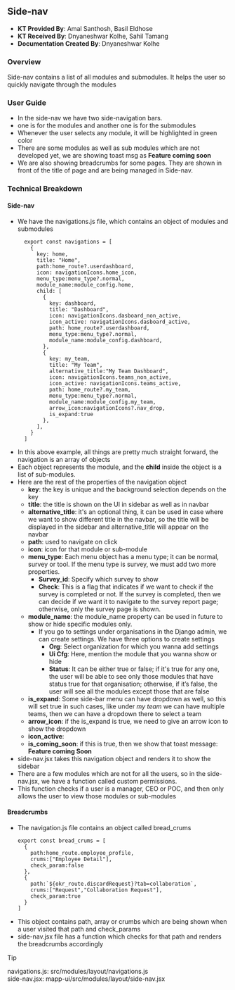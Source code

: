 ## Side-nav
+ **KT Provided By**: Amal Santhosh, Basil Eldhose
+ **KT Received By**: Dnyaneshwar Kolhe, Sahil Tamang
+ **Documentation Created By**: Dnyaneshwar Kolhe
### Overview
Side-nav contains a list of all modules and submodules. It helps the user so quickly navigate through the modules
### User Guide
- In the side-nav we have two side-navigation bars.
- one is for the modules and another one is for the submodules
- Whenever the user selects any module, it will be highlighted in green color
- There are some modules as well as sub modules which are not developed yet, we are showing toast msg as **Feature coming soon**
- We are also showing breadcrumbs for some pages. They are shown in front of the title of page and are being managed in Side-nav.
### Technical Breakdown
#### Side-nav
- We have the navigations.js file, which contains an object of modules and submodules
  ```
    export const navigations = [
      {
        key: home,
        title: "Home",
        path:home_route?.userdashboard,
        icon: navigationIcons.home_icon,
        menu_type:menu_type?.normal,
        module_name:module_config.home,
        child: [
          {
            key: dashboard,
            title: "Dashboard",
            icon: navigationIcons.dasboard_non_active,
            icon_active: navigationIcons.dasboard_active,
            path: home_route?.userdashboard,
            menu_type:menu_type?.normal,
            module_name:module_config.dashboard,
          },
          {
            key: my_team,
            title: "My Team",
            alternative_title:"My Team Dashboard",
            icon: navigationIcons.teams_non_active,
            icon_active: navigationIcons.teams_active,
            path: home_route?.my_team,
            menu_type:menu_type?.normal,
            module_name:module_config.my_team,
            arrow_icon:navigationIcons?.nav_drop,
            is_expand:true
          },
        ],
      }
    ]
  ```
- In this above example, all things are pretty much straight forward, the navigation is an array of objects
- Each object represents the module, and the **child** inside the object is a list of sub-modules.
- Here are the rest of the properties of the navigation object
  - **key**: the key is unique and the background selection depends on the key
  - **title**: the title is shown on the UI in sidebar as well as in navbar
  - **alternative_title**: it's an optional thing, it can be used in case where we want to show different title in the navbar, so the title will be displayed in the sidebar and alternative_title will appear on the navbar
  - **path**: used to navigate on click
  - **icon**: icon for that module or sub-module
  - **menu_type**: Each menu object has a menu type; it can be normal, survey or tool. If the menu type is survey, we must add two more properties. 
    + **Survey_id**: Specify which survey to show 
    + **Check**: This is a flag that indicates if we want to check if the survey is completed or not. If the survey is completed, then we can decide if we want it to navigate to the survey report page; otherwise, only the survey page is shown.
  - **module_name**: the module_name property can be used in future to show or hide specific modules only. 
    - If you go to settings under organisations in the Django admin, we can create settings. We have three options to create settings
      - **Org**: Select organization for which you wanna add settings
      - **Ui Cfg**: Here, mention the module that you wanna show or hide
      - **Status**: It can be either true or false; if it's true for any one, the user will be able to see only those modules that have status true for that organisation; otherwise, if it’s false, the user will see all the modules except those that are false 
  - **is_expand**: Some side-bar menu can have dropdown as well, so this will set true in such cases, like under _my team_ we can have multiple teams, then we can have a dropdown there to select a team
  - **arrow_icon**: if the is_expand is true, we need to give an arrow icon to show the dropdown
  - **icon_active**: 
  - **is_coming_soon**: if this is true, then we show that toast message: **Feature coming Soon**
- side-nav.jsx takes this navigation object and renders it to show the sidebar
- There are a few modules which are not for all the users, so in the side-nav.jsx, we have a function called custom permissions.
- This function checks if a user is a manager, CEO or POC, and then only allows the user to view those modules or sub-modules
#### Breadcrumbs
- The navigation.js file contains an object called bread_crums
  ```
  export const bread_crums = [
    {
      path:home_route.employee_profile,
      crums:["Employee Detail"],
      check_param:false
    },
    {
      path:`${okr_route.discardRequest}?tab=collaboration`,
      crums:["Request","Collaboration Request"],
      check_param:true
    }
  ]
  ```
- This object contains path, array or crumbs which are being shown when a user visited that path and check_params
- side-nav.jsx file has a function which checks for that path and renders the breadcrumbs accordingly
> [!TIP]
> navigations.js: src/modules/layout/navigations.js\
> side-nav.jsx: mapp-ui/src/modules/layout/side-nav.jsx
